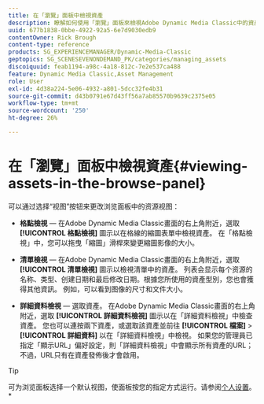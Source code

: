 ```yaml
---
title: 在「瀏覽」面板中檢視資產
description: 瞭解如何使用「瀏覽」面板來檢視Adobe Dynamic Media Classic中的資產。
uuid: 677b1838-0bbe-4922-92a5-6e7d9030edb9
contentOwner: Rick Brough
content-type: reference
products: SG_EXPERIENCEMANAGER/Dynamic-Media-Classic
geptopics: SG_SCENESEVENONDEMAND_PK/categories/managing_assets
discoiquuid: feab1194-a98c-4a18-812c-7e2e537ca488
feature: Dynamic Media Classic,Asset Management
role: User
exl-id: 4d38a224-5e06-4932-a801-5dcc32fe4b31
source-git-commit: d43b0791e67d43ff56a7ab85570b9639c2375e05
workflow-type: tm+mt
source-wordcount: '250'
ht-degree: 26%

---
```


# 在「瀏覽」面板中檢視資產{#viewing-assets-in-the-browse-panel}

可以通过选择“视图”按钮来更改浏览面板中的资源视图：

* **格點檢視**  — 在Adobe Dynamic Media Classic畫面的右上角附近，選取 **[!UICONTROL 格點檢視]** 圖示以在格線的縮圖表單中檢視資產。 在「格點檢視」中，您可以拖曳「縮圖」滑桿來變更縮圖影像的大小。

* **清單檢視**  — 在Adobe Dynamic Media Classic畫面的右上角附近，選取 **[!UICONTROL 清單檢視]** 圖示以檢視清單中的資產。 列表会显示每个资源的名称、类型、创建日期和最后修改日期。根據您所使用的資產型別，您也會獲得其他資訊。 例如，可以看到图像的尺寸和文件大小。

* **詳細資料檢視**  — 選取資產。 在Adobe Dynamic Media Classic畫面的右上角附近，選取 **[!UICONTROL 詳細資料檢視]** 圖示以在「詳細資料檢視」中檢查資產。 您也可以連按兩下資產，或選取該資產並前往 **[!UICONTROL 檔案]** > **[!UICONTROL 詳細資料]** 以在「詳細資料檢視」中檢視。 如果您的管理員已指定「顯示URL」偏好設定，則「詳細資料檢視」中會顯示所有資產的URL；不過，URL只有在資產發佈後才會啟用。

>[!TIP]
>
>可为浏览面板选择一个默认视图，使面板按您的指定方式运行。请参阅[个人设置](personal-setup.md#personal_setup)。*
